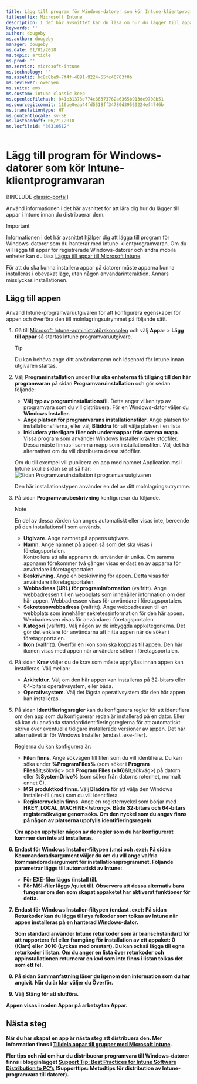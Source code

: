 ```yaml
---
title: Lägg till program för Windows-datorer som kör Intune-klientprogramvaran
titlesuffix: Microsoft Intune
description: I det här avsnittet kan du läsa om hur du lägger till appar för Windows-datorer i Intune innan du distribuerar dem.
keywords: ''
author: dougeby
ms.author: dougeby
manager: dougeby
ms.date: 01/01/2018
ms.topic: article
ms.prod: ''
ms.service: microsoft-intune
ms.technology: ''
ms.assetid: bc8c8be9-7f4f-4891-9224-55fc40703f0b
ms.reviewer: owenyen
ms.suite: ems
ms.custom: intune-classic-keep
ms.openlocfilehash: 041b31373e774c86373762a6365b913de9708b51
ms.sourcegitcommit: 116be0eaa44fd5518ff34780d39569224ef4746b
ms.translationtype: HT
ms.contentlocale: sv-SE
ms.lasthandoff: 06/21/2018
ms.locfileid: "36310512"
---
```

# <a name="add-apps-for-windows-pcs-that-run-the-intune-software-client"></a>Lägg till program för Windows-datorer som kör Intune-klientprogramvaran

[!INCLUDE [classic-portal](includes/classic-portal.md)]

Använd informationen i det här avsnittet för att lära dig hur du lägger till appar i Intune innan du distribuerar dem.

> [!IMPORTANT]
> Informationen i det här avsnittet hjälper dig att lägga till program för Windows-datorer som du hanterar med Intune-klientprogramvaran. Om du vill lägga till appar för registrerade Windows-datorer och andra mobila enheter kan du läsa [Lägga till appar till Microsoft Intune](apps-add.md).

För att du ska kunna installera appar på datorer måste apparna kunna installeras i obevakat läge, utan någon användarinteraktion. Annars misslyckas installationen.


## <a name="add-the-app"></a>Lägg till appen
Använd Intune-programvaruutgivaren för att konfigurera egenskaper för appen och överföra den till molnlagringsutrymmet på följande sätt.

1. Gå till [Microsoft Intune-administratörskonsolen](https://manage.microsoft.com) och välj **Appar** &gt; **Lägg till appar** så startas Intune programvaruutgivare.

   > [!TIP]
   > Du kan behöva ange ditt användarnamn och lösenord för Intune innan utgivaren startas.

2. Välj **Programinstallation** under **Hur ska enheterna få tillgång till den här programvaran** på sidan **Programvaruinstallation** och gör sedan följande:

   - **Välj typ av programinstallationsfil**. Detta anger vilken typ av programvara som du vill distribuera. För en Windows-dator väljer du **Windows Installer**.
   - **Ange platsen för programvarans installationsfiler**. Ange platsen för installationsfilerna, eller välj **Bläddra** för att välja platsen i en lista.
   - **Inkludera ytterligare filer och undermappar från samma mapp**. Vissa program som använder Windows Installer kräver stödfiler. Dessa måste finnas i samma mapp som installationsfilen. Välj det här alternativet om du vill distribuera dessa stödfiler.

   Om du till exempel vill publicera en app med namnet Application.msi i Intune skulle sidan se ut så här: ![Sidan Programvaruinstallation i programvaruutgivaren](media/publisher-for-pc.png)

   Den här installationstypen använder en del av ditt molnlagringsutrymme.

3. På sidan **Programvarubeskrivning** konfigurerar du följande.

   > [!NOTE]
   > En del av dessa värden kan anges automatiskt eller visas inte, beroende på den installationsfil som används.

   - **Utgivare**. Ange namnet på appens utgivare.
   - **Namn**. Ange namnet på appen så som det ska visas i företagsportalen.<br />Kontrollera att alla appnamn du använder är unika. Om samma appnamn förekommer två gånger visas endast en av apparna för användare i företagsportalen.
   - **Beskrivning**. Ange en beskrivning för appen. Detta visas för användare i företagsportalen.
   - **Webbadress (URL) för programinformation** (valfritt). Ange webbadressen till en webbplats som innehåller information om den här appen. Webbadressen visas för användare i företagsportalen.
   - **Sekretesswebbadress** (valfritt). Ange webbadressen till en webbplats som innehåller sekretessinformation för den här appen. Webbadressen visas för användare i företagsportalen.
   - **Kategori** (valfritt). Välj någon av de inbyggda appkategorierna. Det gör det enklare för användarna att hitta appen när de söker i företagsportalen.
   - **Ikon** (valfritt). Överför en ikon som ska kopplas till appen. Den här ikonen visas med appen när användare söker i företagsportalen.

4. På sidan **Krav** väljer du de krav som måste uppfyllas innan appen kan installeras. Välj mellan:

   - **Arkitektur**. Välj om den här appen kan installeras på 32-bitars eller 64-bitars operativsystem, eller båda.
   - **Operativsystem**. Välj det lägsta operativsystem där den här appen kan installeras.

5. På sidan **Identifieringsregler** kan du konfigurera regler för att identifiera om den app som du konfigurerar redan är installerad på en dator. Eller så kan du använda standardidentifieringsreglerna för att automatiskt skriva över eventuella tidigare installerade versioner av appen. Det här alternativet är för Windows Installer (endast .exe-filer).

   Reglerna du kan konfigurera är:
   - **Filen finns**. Ange sökvägen till filen som du vill identifiera. Du kan söka under **%ProgramFiles%** (som söker i **Program Files**\&lt;sökväg&gt; och **Program Files (x86)**\&lt;sökväg&gt;) på datorn eller **%SystemDrive%** (som söker från datorns rotenhet, normalt enhet C).
   - **MSI produktkod finns**. Välj **Bläddra** för att välja den Windows Installer-fil (.msi) som du vill identifiera.
   - <strong>Registernyckeln finns</strong>. Ange en registernyckel som börjar med <strong>HKEY_LOCAL_MACHINE\</strong>. Både 32-bitars och 64-bitars registersökvägar genomsöks. Om den nyckel som du angav finns på någon av platserna uppfylls identifieringsregeln.

   Om appen uppfyller någon av de regler som du har konfigurerat kommer den inte att installeras.

6. Endast för **Windows Installer**-filtypen (.msi och .exe): På sidan **Kommandoradsargument** väljer du om du vill ange valfria kommandoradsargument för installationsprogrammet.
   Följande parametrar läggs till automatiskt av Intune:
   - För EXE-filer läggs **/install** till.
   - För MSI-filer läggs **/quiet** till.
   Observera att dessa alternativ bara fungerar om den som skapat appaketet har aktiverat funktioner för detta.

7. Endast för **Windows Installer**-filtypen (endast .exe): På sidan **Returkoder** kan du lägga till nya felkoder som tolkas av Intune när appen installeras på en hanterad Windows-dator.

   Som standard använder Intune returkoder som är branschstandard för att rapportera fel eller framgång för installation av ett appaket: **0** (Klart) eller **3010** (Lyckas med omstart). Du kan också lägga till egna returkoder i listan. Om du anger en lista över returkoder och appinstallationen returnerar en kod som inte finns i listan tolkas det som ett fel.

8. På sidan **Sammanfattning** läser du igenom den information som du har angivit. När du är klar väljer du **Överför**.

9. Välj **Stäng** för att slutföra.

Appen visas i noden **Appar** på arbetsytan **Appar**.

## <a name="next-steps"></a>Nästa steg

När du har skapat en app är nästa steg att distribuera den. Mer information finns i [Tilldela appar till grupper med Microsoft Intune](apps-deploy.md).

Fler tips och råd om hur du distribuerar programvara till Windows-datorer finns i blogginlägget [Support Tip: Best Practices for Intune Software Distribution to PC’s](https://blogs.technet.microsoft.com/intunesupport/2016/06/13/support-tip-best-practices-for-intune-software-distribution-to-pcs/) (Supporttips: Metodtips för distribution av Intune-programvara till datorer).
